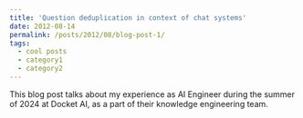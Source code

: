 ```yaml
---
title: 'Question deduplication in context of chat systems'
date: 2012-08-14
permalink: /posts/2012/08/blog-post-1/
tags:
  - cool posts
  - category1
  - category2
---
```


This blog post talks about my experience as AI Engineer during the summer of 2024 at Docket AI, as a part of their knowledge engineering team.